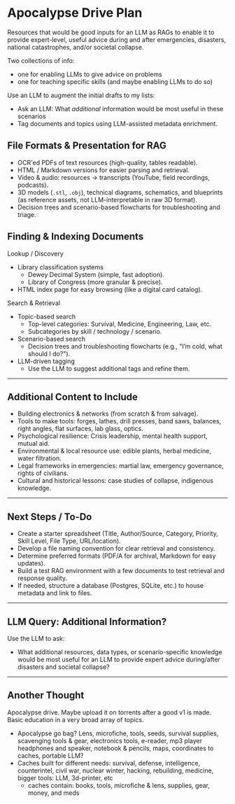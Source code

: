 # Apocalypse Drive Plan

Resources that would be good inputs for an LLM as RAGs to enable it to provide expert-level, useful
advice during and after emergencies, disasters, national catastrophes, and/or societal collapse.

Two collections of info:
* one for enabling LLMs to give advice on problems
* one for teaching specific skills (and maybe enabling LLMs to do so)

Use an LLM to augment the initial drafts to my lists:
* Ask an LLM: What *additional* information would be most useful in these scenarios
* Tag documents and topics using LLM-assisted metadata enrichment.

## File Formats & Presentation for RAG

* OCR'ed PDFs of text resources (high-quality, tables readable).
* HTML / Markdown versions for easier parsing and retrieval.
* Video & audio: resources → transcripts (YouTube, field recordings, podcasts).
* 3D models (`.stl`, `.obj`), technical diagrams, schematics, and blueprints (as reference assets, not LLM-interpretable in raw 3D format).
* Decision trees and scenario-based flowcharts for troubleshooting and triage.


## Finding & Indexing Documents

Lookup / Discovery
* Library classification systems
  * Dewey Decimal System (simple, fast adoption).
  * Library of Congress (more granular & precise).
* HTML index page for easy browsing (like a digital card catalog).

Search & Retrieval
* Topic-based search
  * Top-level categories: Survival, Medicine, Engineering, Law, etc.
  * Subcategories by skill / technology / scenario.
* Scenario-based search
  * Decision trees and troubleshooting flowcharts (e.g., "I’m cold, what should I do?").
* LLM-driven tagging
  * Use the LLM to suggest additional tags and refine them.

---

## Additional Content to Include
* Building electronics & networks (from scratch & from salvage).
* Tools to make tools: forges, lathes, drill presses, band saws, balances, right angles, flat surfaces, lab glass, optics.
* Psychological resilience: Crisis leadership, mental health support, mutual aid.
* Environmental & local resource use: edible plants, herbal medicine, water filtration.
* Legal frameworks in emergencies: martial law, emergency governance, rights of civilians.
* Cultural and historical lessons: case studies of collapse, indigenous knowledge.

---

## Next Steps / To-Do
* Create a starter spreadsheet (Title, Author/Source, Category, Priority, Skill Level, File Type, URL/location).
* Develop a file naming convention for clear retrieval and consistency.
* Determine preferred formats (PDF/A for archival, Markdown for easy updates).
* Build a test RAG environment with a few documents to test retrieval and response quality.
* If needed, structure a database (Postgres, SQLite, etc.) to house metadata and link to files.

---

## LLM Query: Additional Information?
Use the LLM to ask:
* What additional resources, data types, or scenario-specific knowledge would be most useful for an LLM to provide expert advice during/after disasters and societal collapse?

---

## Another Thought

Apocalypse drive. Maybe upload it on torrents after a good v1 is made. Basic education in a very broad array of topics. 
* Apocalypse go bag? Lens, microfiche, tools, seeds, survival supplies, scavenging tools & gear, electronics tools, e-reader, mp3 player headphones and speaker, notebook & pencils, maps, coordinates to caches, portable LLM?
* Caches built for different needs: survival, defense, intelligence, counterintel, civil war, nuclear winter, hacking, rebuilding, medicine, bigger tools: LLM, 3d-printer, etc
  * caches contain: books, tools, microfiche & lens, supplies, gear, money, and meds
